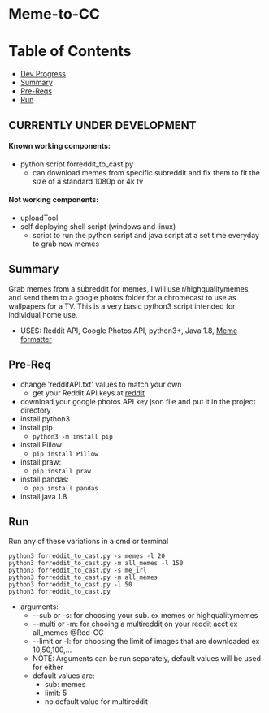 # Meme-to-CC

# Table of Contents

- [Dev Progress](https://github.com/WalterMitty2112/Meme-to-CC#currently-under-development)
- [Summary](https://github.com/WalterMitty2112/Meme-to-CC#summary)
- [Pre-Reqs](https://github.com/WalterMitty2112/Meme-to-CC#pre-req)
- [Run](https://github.com/WalterMitty2112/Meme-to-CC#run)

## CURRENTLY UNDER DEVELOPMENT
#### Known working components:
   - python script forreddit_to_cast.py
      - can download memes from specific subreddit and fix them to fit the size of a standard 1080p or 4k tv
#### Not working components:
   - uploadTool
   - self deploying shell script (windows and linux)
      - script to run the python script and java script at a set time everyday to grab new memes

## Summary 
  Grab memes from a subreddit for memes, I will use r/highqualitymemes, and send them to a google photos folder for
  a chromecast to use as wallpapers for a TV. This is a very basic python3 script intended for individual home use. 
  - USES: Reddit API, Google Photos API, python3+, Java 1.8, [Meme formatter](https://github.com/WalterMitty2112/Meme-Formatter-for-Chromecast)

## Pre-Req
  - change 'redditAPI.txt' values to match your own
    - get your Reddit API keys at [reddit](https://www.reddit.com/prefs/apps)
  - download your google photos API key json file and put it in the project directory
  - install python3
  - install pip
    - `python3 -m install pip`
  - install Pillow:
    - `pip install Pillow`
  - install praw:
    - `pip install praw`
  - install pandas:
    - `pip install pandas`
  - install java 1.8

## Run
Run any of these variations in a cmd or terminal 
```
python3 forreddit_to_cast.py -s memes -l 20
python3 forreddit_to_cast.py -m all_memes -l 150
python3 forreddit_to_cast.py -s me_irl
python3 forreddit_to_cast.py -m all_memes
python3 forreddit_to_cast.py -l 50
python3 forreddit_to_cast.py
```
  - arguments: 
    - --sub or -s: for choosing your sub. ex memes or highqualitymemes
    - --multi or -m: for chooing a multireddit on your reddit acct ex all_memes @Red-CC
    - --limit or -l: for choosing the limit of images that are downloaded ex 10,50,100,...
    - NOTE: Arguments can be run separately, default values will be used for either 
    - default values are:
        - sub: memes
        - limit: 5
        - no default value for multireddit
